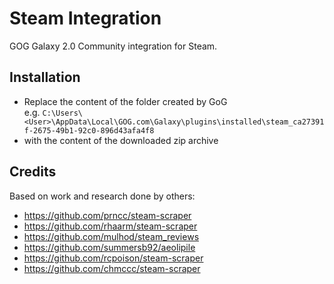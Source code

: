 # Steam Integration

GOG Galaxy 2.0 Community integration for Steam.

## Installation
- Replace the content of the folder created by GoG <br> e.g. `C:\Users\<User>\AppData\Local\GOG.com\Galaxy\plugins\installed\steam_ca27391f-2675-49b1-92c0-896d43afa4f8`
- with the content of the downloaded zip archive

## Credits

Based on work and research done by others:
* https://github.com/prncc/steam-scraper
* https://github.com/rhaarm/steam-scraper
* https://github.com/mulhod/steam_reviews
* https://github.com/summersb92/aeolipile
* https://github.com/rcpoison/steam-scraper
* https://github.com/chmccc/steam-scraper
